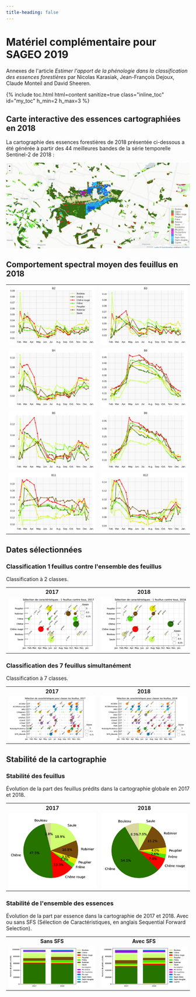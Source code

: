 ```yaml
---
title-heading: false
---
```

<style>
  @media(max-width: 480px) {
  td {
    display: table-row;
  }
    }
</style>

# Matériel complémentaire pour SAGEO 2019 
Annexes de l'article *Estimer l'apport de la phénologie dans la classification des essences forestières* par Nicolas Karasiak, Jean-François Dejoux, Claude Monteil and David Sheeren.


 {% include toc.html html=content sanitize=true class="inline_toc" id="my_toc" h_min=2 h_max=3 %}


## Carte interactive des essences cartographiées en 2018

La cartographie des essences forestières de 2018 présentée ci-dessous a été générée à partir des 44 meilleures bandes de la série temporelle Sentinel-2 de 2018 :

<a href='map/index.html'><img src='map/2018_map_sample.png'></a>

## Comportement spectral moyen des feuillus en 2018 

<table>
  <tr>
    <td><img src='figures/B2_fr.jpg'></td>
    <td><img src='figures/B3.jpg'></td>
  </tr>
  <tr>
    <td><img src='figures/B4.jpg'></td>
    <td><img src='figures/B8.jpg'></td>
  </tr>
  <tr>
    <td><img src='figures/B5.jpg'></td>
    <td><img src='figures/B6.jpg'></td>
  </tr>
  <tr>
    <td><img src='figures/B11.jpg'></td>
    <td><img src='figures/B12.jpg'></td>
  </tr>
 </table>
  
## Dates sélectionnées

### Classification 1 feuillus contre l'ensemble des feuillus
Classification à 2 classes.
<table>
  <tr>
    <th>2017</th>
    <th>2018</th>
  </tr>
  <tr>
    <td><img src='figures/1vsallbroadleaf_2017_fr.jpg'></td>
    <td><img src='figures/1vsallbroadleaf_2018_fr.jpg'></td>
  </tr>
</table>

### Classification des 7 feuillus simultanément
Classification à 7 classes.
<table>
  <tr>
    <th>2017</th>
    <th>2018</th>
  </tr>
  <tr>
    <td><img src='figures/indicebroadleaf_2017_fr.jpg'></td>
    <td><img src='figures/indicebroadleaf_2018_fr.jpg'></td>
  </tr>
</table>

## Stabilité de la cartographie

### Stabilité des feuillus 
Évolution de la part des feuillus prédits dans la cartographie globale en 2017 et 2018.

<table>
  <tr>
    <th>2017</th>
    <th>2018</th>
  </tr>
  <tr>
    <td><img src='figures/shareSpecies_2017.jpg'></td>
    <td><img src='figures/shareSpecies_2018.jpg'></td>
  </tr>
</table>

### Stabilité de l'ensemble des essences


Évolution de la part par essence dans la cartographie de 2017 et 2018.
Avec ou sans SFS (Sélection de Caractéristiques, en anglais Sequential Forward Selection).

<table>
  <tr>
    <th>Sans SFS</th>
    <th>Avec SFS</th>
  </tr>
  <tr>
    <td><img src='figures/shareSFSSITS_noSFS.jpg'></td>
    <td><img src='figures/shareSFSSITS.jpg'></td>
  </tr>
</table>


